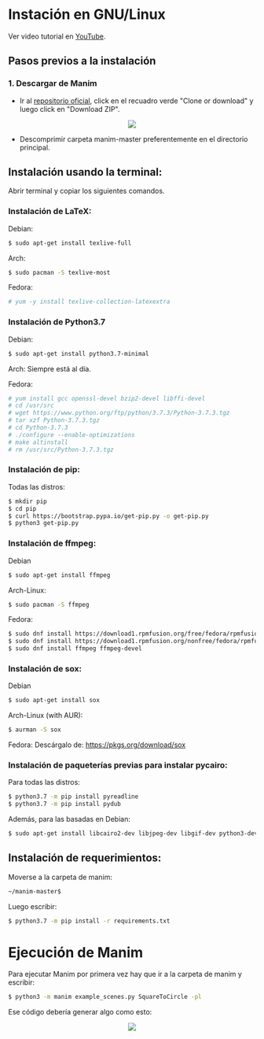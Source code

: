 # Instación en GNU/Linux

Ver video tutorial en [YouTube](https://www.youtube.com/watch?v=dwiBKFTJWY8).

## Pasos previos a la instalación

### 1. Descargar de Manim 

* Ir al [repositorio oficial](https://github.com/3b1b/manim), click en el recuadro verde "Clone or download" y luego click en "Download ZIP".

<p align="center"><img src ="/Español/0_instalacion/gnuLinux/gifs/manimDescarga.png" /></p>

* Descomprimir carpeta manim-master preferentemente en el directorio principal.


## Instalación usando la terminal:
Abrir terminal y copiar los siguientes comandos.

### Instalación de LaTeX:
Debian:
```sh
$ sudo apt-get install texlive-full
```
Arch:
```sh
$ sudo pacman -S texlive-most
```
Fedora:
```sh
# yum -y install texlive-collection-latexextra
```
### Instalación de Python3.7
Debian:
```sh
$ sudo apt-get install python3.7-minimal
```

Arch: Siempre está al día.

Fedora:
```sh
# yum install gcc openssl-devel bzip2-devel libffi-devel
# cd /usr/src
# wget https://www.python.org/ftp/python/3.7.3/Python-3.7.3.tgz
# tar xzf Python-3.7.3.tgz
# cd Python-3.7.3
# ./configure --enable-optimizations
# make altinstall
# rm /usr/src/Python-3.7.3.tgz
```

### Instalación de pip:
Todas las distros:
```sh
$ mkdir pip
$ cd pip
$ curl https://bootstrap.pypa.io/get-pip.py -o get-pip.py
$ python3 get-pip.py
```

### Instalación de ffmpeg:
Debian
```sh
$ sudo apt-get install ffmpeg
```
Arch-Linux:
```sh
$ sudo pacman -S ffmpeg
```
Fedora:
```sh
$ sudo dnf install https://download1.rpmfusion.org/free/fedora/rpmfusion-free-release-$(rpm -E %fedora).noarch.rpm
$ sudo dnf install https://download1.rpmfusion.org/nonfree/fedora/rpmfusion-nonfree-release-$(rpm -E %fedora).noarch.rpm
$ sudo dnf install ffmpeg ffmpeg-devel
```

### Instalación de sox:
Debian
```sh
$ sudo apt-get install sox
```
Arch-Linux (with AUR):
```sh
$ aurman -S sox
```
Fedora:
Descárgalo de: https://pkgs.org/download/sox

### Instalación de paqueterías previas para instalar pycairo:
Para todas las distros:
```sh
$ python3.7 -m pip install pyreadline
$ python3.7 -m pip install pydub
```
Además, para las basadas en Debian:
```sh
$ sudo apt-get install libcairo2-dev libjpeg-dev libgif-dev python3-dev libffi-dev
```

## Instalación de requerimientos:
Moverse a la carpeta de manim:

```sh
~/manim-master$
```

Luego escribir:

```sh
$ python3.7 -m pip install -r requirements.txt
```

# Ejecución de Manim

Para ejecutar Manim por primera vez hay que ir a la carpeta de manim y escribir:

```sh
$ python3 -m manim example_scenes.py SquareToCircle -pl
```

Ese código debería generar algo como esto:

<p align="center"><img src ="/Español/0_instalacion/gnuLinux/gifs/compilacion.gif" /></p>

